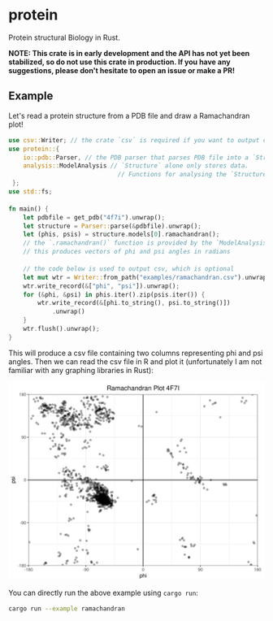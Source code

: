 # protein

Protein structural Biology in Rust.

**NOTE: This crate is in early development and the API has not yet been stabilized, so do not use this crate in production. If you have any suggestions, please don't hesitate to open an issue or make a PR!**

## Example

Let's read a protein structure from a PDB file and draw a Ramachandran plot!


```rust
use csv::Writer; // the crate `csv` is required if you want to output csv
use protein::{
    io::pdb::Parser, // the PDB parser that parses PDB file into a `Structure`
    analysis::ModelAnalysis // `Structure` alone only stores data.
                              // Functions for analysing the `Structure` are provided by separate traits
 };
use std::fs;

fn main() {
    let pdbfile = get_pdb("4f7i").unwrap();
    let structure = Parser::parse(&pdbfile).unwrap();
    let (phis, psis) = structure.models[0].ramachandran(); 
    // the `.ramachandran()` function is provided by the `ModelAnalysis` trait
    // this produces vectors of phi and psi angles in radians

    // the code below is used to output csv, which is optional
    let mut wtr = Writer::from_path("examples/ramachandran.csv").unwrap();
    wtr.write_record(&["phi", "psi"]).unwrap();
    for (&phi, &psi) in phis.iter().zip(psis.iter()) {
        wtr.write_record(&[phi.to_string(), psi.to_string()])
            .unwrap()
    }
    wtr.flush().unwrap();
}

```

This will produce a csv file containing two columns representing phi and psi angles. Then we can read the csv file in R and plot it (unfortunately I am not familiar with any graphing libraries in Rust):

![ramachandran plot](./examples/ramachandran.png)

You can directly run the above example using `cargo run`:

```bash
cargo run --example ramachandran
```


<!-- ## IO Formats

PDB is the oldest, and probably the most well-known file format in the field of structural biology. However, [as claimed by RSCB](https://pdb101.rcsb.org/learn/guide-to-understanding-pdb-data/beginner%E2%80%99s-guide-to-pdb-structures-and-the-pdbx-mmcif-format), there are some limitations of the PDB file format and it is expected to be replaced the the PDBx/mmCIF format. Therefore, while this crate provides methods to manipulate PDB files, the PDBx/mmCIF format is our first-class citizen. -->

